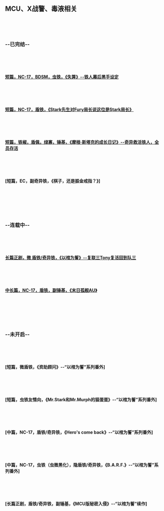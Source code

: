 ## MCU、X战警、毒液相关
<p> </p>
<p> </p>

### --已完结--
<p> </p>
<p> </p>


#### [短篇，NC-17，BDSM，虫铁，《失算》--铁人幕后黑手设定](https://archiveofourown.org/works/19222237/chapters/45703897)
<p> </p>
<p> </p>


#### [短篇，NC-17，盾铁，《Stark先生对Fury局长说这位是Stark局长》](https://archiveofourown.org/works/18945412/chapters/44980285)
<p> </p>
<p> </p>


#### [短篇，铁椒，盾佩，绿寡，锤基，《摩根·斯塔克的成长日记》--奇异救活铁人，全员存活](https://archiveofourown.org/works/18944731/chapters/44978209)
<p> </p>
<p> </p>


#### [短篇，EC，副奇异铁，《棋子，还是振金戒指？》]
<p> </p>
<p> </p>
<p> </p>



### --连载中--
<p> </p>
<p> </p>



#### [长篇正剧，微 盾铁/奇异铁，《以棺为誓》--复联三Tony复活回到队三](https://archiveofourown.org/works/18947020/chapters/44984374)
<p> </p>
<p> </p>


#### [中长篇，NC-17，盾铁，副锤基，《末日孤舰AU》](https://archiveofourown.org/works/18946573/chapters/44983279)
<p> </p>
<p> </p>
<p> </p>



### --未开启--
<p> </p>
<p> </p>



#### [短篇，微盾铁，《资助顾问》--“以棺为誓”系列番外]
<p> </p>
<p> </p>


#### [短篇，虫铁友情向，《Mr.Stark和Mr.Murph的猫蛋蛋》--“以棺为誓”系列番外]
<p> </p>
<p> </p>


#### [中篇，NC-17，盾铁/奇异铁，《Hero's come back》--“以棺为誓”系列番外]
<p> </p>
<p> </p>


#### [中篇，NC-17，虫铁（虫微黑化），隐盾铁/奇异铁，《B.A.R.F.》--“以棺为誓”系列番外]
<p> </p>
<p> </p>


#### [长篇正剧，盾铁/奇异铁，副锤基，《MCU版秘密入侵》--“以棺为誓”续作]
<p> </p>
<p> </p>
<p> </p>
<p> </p>


